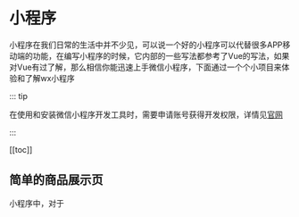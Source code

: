 # 小程序

小程序在我们日常的生活中并不少见，可以说一个好的小程序可以代替很多APP移动端的功能，在编写小程序的时候，它内部的一些写法都参考了Vue的写法，如果对Vue有过了解，那么相信你能迅速上手微信小程序，下面通过一个个小项目来体验和了解wx小程序



::: tip

在使用和安装微信小程序开发工具时，需要申请账号获得开发权限，详情见[官网](https://developers.weixin.qq.com/doc/)

:::

[[toc]]







## 简单的商品展示页

小程序中，对于



